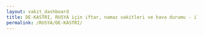 ```yaml
---
layout: vakit_dashboard
title: DE-KASTRI, RUSYA için iftar, namaz vakitleri ve hava durumu - ilçe/eyalet seç
permalink: /RUSYA/DE-KASTRI/
---
```


<script type="text/javascript">
  var GLOBAL_COUNTRY = 'RUSYA';
  var GLOBAL_CITY = 'DE-KASTRI';
  var GLOBAL_STATE = '';
  var lat = 72;
  var lon = 21;
</script>
